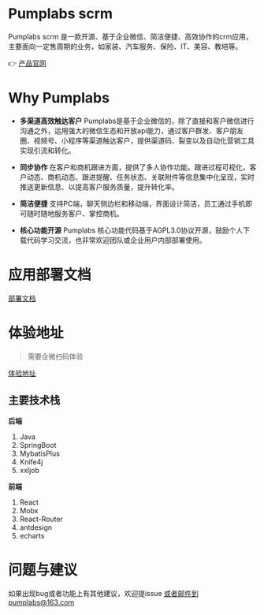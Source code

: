 # Pumplabs scrm 
Pumplabs scrm 是一款开源、基于企业微信、简洁便捷、高效协作的crm应用，主要面向一定售周期的业务，如家装、汽车服务、保险、IT、美容、教培等。

👉  <a href="https://pumplabs.cn">产品官网</a>


# Why Pumplabs

- **多渠道高效触达客户**  Pumplabs是基于企业微信的，除了直接和客户微信进行沟通之外，运用强大的微信生态和开放api能力，通过客户群发、客户朋友圈、视频号、小程序等渠道触达客户，提供渠道码、裂变以及自动化营销工具实现引流和转化。

- **同步协作** 在客户和商机跟进方面，提供了多人协作功能。跟进过程可视化，客户动态、商机动态、跟进提醒、任务状态、关联附件等信息集中化呈现，实时推送更新信息、以提高客户服务质量，提升转化率。

- **简洁便捷** 支持PC端，聊天侧边栏和移动端，界面设计简洁，员工通过手机即可随时随地服务客户、掌控商机。

- **核心功能开源** Pumplabs 核心功能代码基于AGPL3.0协议开源，鼓励个人下载代码学习交流，也非常欢迎团队或企业用户内部部署使用。




# 应用部署文档 
<a href="https://doc.pumplabs.cn/docs/development/deploy/">部署文档</a>

# 体验地址

> 需要企微扫码体验

<a href="https://pumplabs.cn/app/login">体验地址</a>

## 主要技术栈
**后端**
1. Java
2. SpringBoot
3. MybatisPlus
4. Knife4j
5. xxljob

**前端** 
1. React
2. Mobx
3. React-Router
4. antdesign 
5. echarts




# 问题与建议
如果出现bug或者功能上有其他建议，欢迎提issue 或者邮件到pumplabs@163.com

